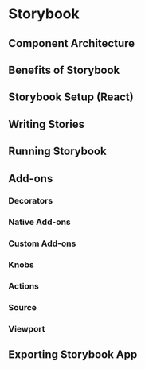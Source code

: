 # Storybook

## Component Architecture

## Benefits of Storybook

## Storybook Setup (React)

## Writing Stories

## Running Storybook

## Add-ons

### Decorators

### Native Add-ons

### Custom Add-ons

### Knobs

### Actions

### Source

### Viewport

## Exporting Storybook App
